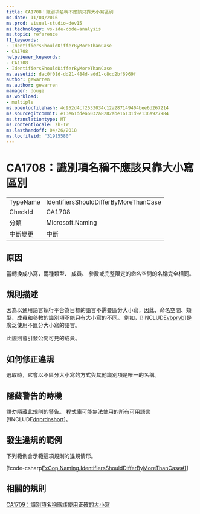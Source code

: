 ```yaml
---
title: CA1708：識別項名稱不應該只靠大小寫區別
ms.date: 11/04/2016
ms.prod: visual-studio-dev15
ms.technology: vs-ide-code-analysis
ms.topic: reference
f1_keywords:
- IdentifiersShouldDifferByMoreThanCase
- CA1708
helpviewer_keywords:
- CA1708
- IdentifiersShouldDifferByMoreThanCase
ms.assetid: dac0f01d-dd21-484d-add1-c8cd2bf6969f
author: gewarren
ms.author: gewarren
manager: douge
ms.workload:
- multiple
ms.openlocfilehash: 4c952d4cf2533034c12a287149404bee6d267214
ms.sourcegitcommit: e13e61ddea6032a8282abe16131d9e136a927984
ms.translationtype: MT
ms.contentlocale: zh-TW
ms.lasthandoff: 04/26/2018
ms.locfileid: "31915580"
---
```

# <a name="ca1708-identifiers-should-differ-by-more-than-case"></a>CA1708：識別項名稱不應該只靠大小寫區別
|||
|-|-|
|TypeName|IdentifiersShouldDifferByMoreThanCase|
|CheckId|CA1708|
|分類|Microsoft.Naming|
|中斷變更|中斷|

## <a name="cause"></a>原因
 當轉換成小寫，兩種類型、 成員、 參數或完整限定的命名空間的名稱完全相同。

## <a name="rule-description"></a>規則描述
 因為以通用語言執行平台為目標的語言不需要區分大小寫，因此，命名空間、類型、成員和參數的識別項不能只有大小寫的不同。 例如，[!INCLUDE[vbprvb](../code-quality/includes/vbprvb_md.md)]是廣泛使用不區分大小寫的語言。

 此規則會引發公開可見的成員。

## <a name="how-to-fix-violations"></a>如何修正違規
 選取時，它會以不區分大小寫的方式與其他識別項是唯一的名稱。

## <a name="when-to-suppress-warnings"></a>隱藏警告的時機
 請勿隱藏此規則的警告。 程式庫可能無法使用的所有可用語言[!INCLUDE[dnprdnshort](../code-quality/includes/dnprdnshort_md.md)]。

## <a name="example-of-a-violation"></a>發生違規的範例
 下列範例會示範這項規則的違規情形。

 [!code-csharp[FxCop.Naming.IdentifiersShouldDifferByMoreThanCase#1](../code-quality/codesnippet/CSharp/ca1708-identifiers-should-differ-by-more-than-case_1.cs)]

## <a name="related-rules"></a>相關的規則
 [CA1709：識別項名稱應該使用正確的大小寫](../code-quality/ca1709-identifiers-should-be-cased-correctly.md)